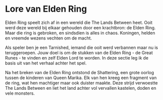 # Lore van Elden Ring

Elden Ring speelt zich af in een wereld die The Lands Between heet. Ooit werd deze wereld bij elkaar gehouden door een krachtbron: de Elden Ring. Maar die ring is gebroken, en sindsdien is alles in chaos. Koningen, helden en vreemde wezens vechten om de macht. 

Als speler ben je een Tarnished, iemand die ooit werd verbannen maar nu is teruggeroepen. Jouw doel is om de stukken van de Elden Ring - de Great Runes - te vinden en zelf Elden Lord te worden. In deze sectie leg ik de basis uit van het verhaal achter het spel.

Na het breken van de Elden Ring ontstond de Shattering, een grote oorlog tussen de kinderen van Queen Marika. Elk van hen kreeg een fragment van de ring, wat hen machtiger maar ook duister maakte. Deze strijd verwoestte The Lands Between en liet het land achter vol vervallen kastelen, doden en vele monsters.
